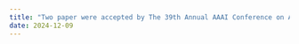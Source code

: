 ```yaml
---
title: "Two paper were accepted by The 39th Annual AAAI Conference on Artificial Intelligence (AAAI), see you in Philadelphia!"
date: 2024-12-09
---
```

